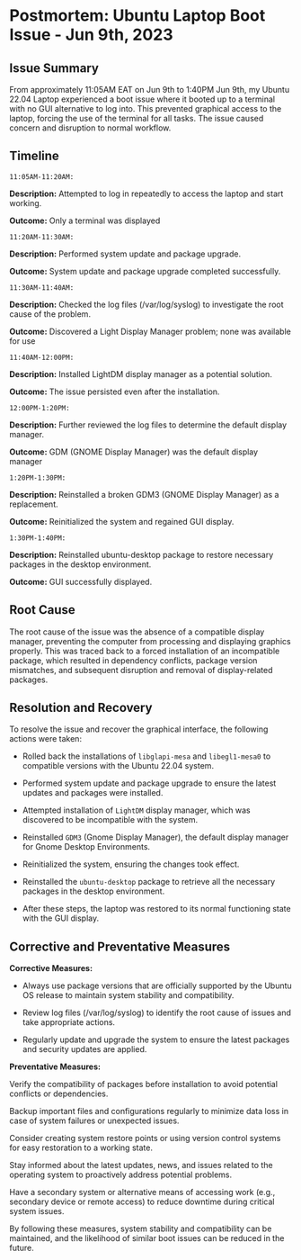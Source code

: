# Postmortem: Ubuntu Laptop Boot Issue - Jun 9th, 2023

## Issue Summary

From approximately 11:05AM EAT on Jun 9th to 1:40PM Jun 9th, my Ubuntu 22.04 Laptop experienced a boot issue where it booted up to a terminal with no GUI alternative to log into. This prevented graphical access to the laptop, forcing the use of the terminal for all tasks. The issue caused concern and disruption to normal workflow.

## Timeline

`11:05AM-11:20AM:`

**Description:** Attempted to log in repeatedly to access the laptop and start working.

**Outcome:** Only a terminal was displayed

`11:20AM-11:30AM:`

**Description:** Performed system update and package upgrade.

**Outcome:** System update and package upgrade completed successfully.

`11:30AM-11:40AM:`

**Description:** Checked the log files (/var/log/syslog) to investigate the root cause of the problem.

**Outcome:** Discovered a Light Display Manager problem; none was available for use

`11:40AM-12:00PM:`

**Description:** Installed LightDM display manager as a potential solution.

**Outcome:** The issue persisted even after the installation.

`12:00PM-1:20PM:`

**Description:** Further reviewed the log files to determine the default display manager.

**Outcome:** GDM (GNOME Display Manager) was the default display manager

`1:20PM-1:30PM:`

**Description:** Reinstalled a broken GDM3 (GNOME Display Manager) as a replacement.

**Outcome:** Reinitialized the system and regained GUI display.

`1:30PM-1:40PM:`

**Description:** Reinstalled ubuntu-desktop package to restore necessary packages in the desktop environment.

**Outcome:** GUI successfully displayed.

## Root Cause

The root cause of the issue was the absence of a compatible display manager, preventing the computer from processing and displaying graphics properly. This was traced back to a forced installation of an incompatible package, which resulted in dependency conflicts, package version mismatches, and subsequent disruption and removal of display-related packages.


## Resolution and Recovery

To resolve the issue and recover the graphical interface, the following actions were taken:

* Rolled back the installations of `libglapi-mesa` and `libegl1-mesa0` to compatible versions with the Ubuntu 22.04 system.

* Performed system update and package upgrade to ensure the latest updates and packages were installed.

* Attempted installation of `LightDM` display manager, which was discovered to be incompatible with the system.

* Reinstalled `GDM3` (Gnome Display Manager), the default display manager for Gnome Desktop Environments.

* Reinitialized the system, ensuring the changes took effect.

* Reinstalled the `ubuntu-desktop` package to retrieve all the necessary packages in the desktop environment.

* After these steps, the laptop was restored to its normal functioning state with the GUI display.

## Corrective and Preventative Measures

**Corrective Measures:**

* Always use package versions that are officially supported by the Ubuntu OS release to maintain system stability and compatibility.

* Review log files (/var/log/syslog) to identify the root cause of issues and take appropriate actions.

* Regularly update and upgrade the system to ensure the latest packages and security updates are applied.

**Preventative Measures:**

Verify the compatibility of packages before installation to avoid potential conflicts or dependencies.

Backup important files and configurations regularly to minimize data loss in case of system failures or unexpected issues.

Consider creating system restore points or using version control systems for easy restoration to a working state.

Stay informed about the latest updates, news, and issues related to the operating system to proactively address potential problems.

Have a secondary system or alternative means of accessing work (e.g., secondary device or remote access) to reduce downtime during critical system issues.

By following these measures, system stability and compatibility can be maintained, and the likelihood of similar boot issues can be reduced in the future.
